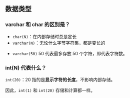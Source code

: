 ## 数据类型

### varchar 和 char 的区别是？

- `char(N)`：在内部存储时总是定长
- `varchar(N)`：无论什么字节字符集，都是变长的

* `varchar(50)` 50 代表最多存放 50 个字符，即代表字符数。

### int(N) 代表什么？

`int(20)`：20 指的是**显示字符的长度**，不影响内部存储。

因此，`int(1)` 和 `int(20)` 存储和计算都一样。